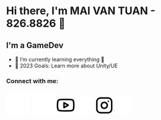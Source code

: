 # Hi there, I'm MAI VAN TUAN - 826.8826 👋 

## I'm a GameDev

- 🌱 I’m currently learning everything 🤣
- 🥅 2023 Goals: Learn more about Unity/UE

### Connect with me:

[![website](./img/facebook-logo-2019.png)](https://www.youtube.com/channel/UCpk8N1C_mPkIc8ngGFDTj0w#gh-light-mode-only)
[![website](./img/facebook-logo-2019.png)](https://www.youtube.com/channel/UCpk8N1C_mPkIc8ngGFDTj0w#gh-dark-mode-only)
[![website](./img/youtube-light.svg)](https://www.youtube.com/channel/UCpk8N1C_mPkIc8ngGFDTj0w#gh-light-mode-only)
[![website](./img/youtube-dark.svg)](https://www.youtube.com/channel/UCpk8N1C_mPkIc8ngGFDTj0w#gh-dark-mode-only)
[![website](./img/instagram-light.svg)](https://www.instagram.com/826.8826/#gh-light-mode-only)
[![website](./img/instagram-dark.svg)](https://www.instagram.com/826.8826/#gh-dark-mode-only)
